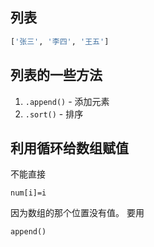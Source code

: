 ## 列表

```python
['张三', '李四', '王五']
```

## 列表的一些方法

1. `.append()` - 添加元素
2. `.sort()` - 排序

## 利用循环给数组赋值

不能直接

`num[i]=i`

因为数组的那个位置没有值。 要用

`append()`